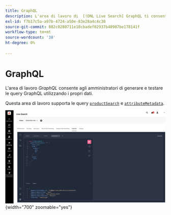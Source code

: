 ```yaml
---
title: GraphQL
description: L'area di lavoro di  [!DNL Live Search] GraphQL ti consente di creare query con i tuoi dati live.
exl-id: f7b17c5a-a97b-4724-a50e-83e28a4c4c38
source-git-commit: 882c0280711e18cbadef02937b40907be178141f
workflow-type: tm+mt
source-wordcount: '38'
ht-degree: 0%

---
```


# GraphQL

L&#39;area di lavoro *GraphQL* consente agli amministratori di generare e testare le query GraphQL utilizzando i propri dati.

Questa area di lavoro supporta le query [`productSearch`](https://developer.adobe.com/commerce/services/graphql/live-search/product-search/) e [`attributeMetadata`](https://developer.adobe.com/commerce/services/graphql/live-search/attribute-metadata/).

![Area di lavoro GraphQL](assets/graphql.png){width="700" zoomable="yes"}

